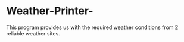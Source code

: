 # Weather-Printer-
This program provides us with the required weather conditions from 2 reliable weather sites.
